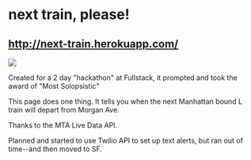 # next train, please!
## http://next-train.herokuapp.com/
<img src="http://i.imgur.com/WNoW4Yc.png"></img>

Created for a 2 day "hackathon" at Fullstack, it prompted and took the award of "Most Solopsistic"

This page does one thing.
It tells you when the next Manhattan bound L train will depart from Morgan Ave. 

Thanks to the MTA Live Data API.

Planned and started to use Twilio API to set up text alerts, but ran out of time--and then moved to SF.
